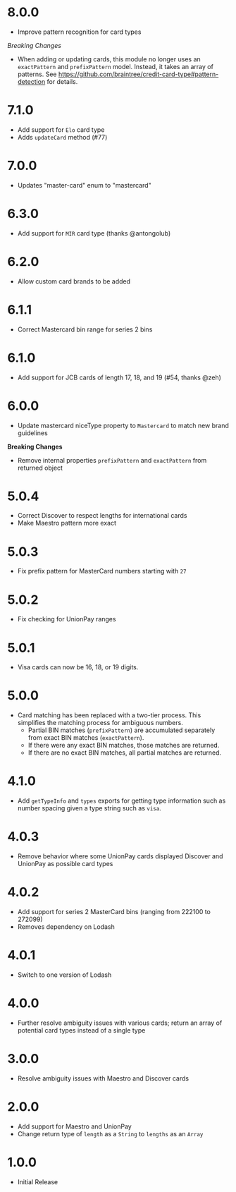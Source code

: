 8.0.0
=====

- Improve pattern recognition for card types

*Breaking Changes*

- When adding or updating cards, this module no longer uses an `exactPattern` and `prefixPattern` model. Instead, it takes an array of patterns. See https://github.com/braintree/credit-card-type#pattern-detection for details.

7.1.0
=====

- Add support for `Elo` card type
- Adds `updateCard` method (#77)

7.0.0
=====

- Updates "master-card" enum to "mastercard"

6.3.0
=====

- Add support for `MIR` card type (thanks @antongolub)

6.2.0
=====

- Allow custom card brands to be added

6.1.1
=====

- Correct Mastercard bin range for series 2 bins

6.1.0
=====

- Add support for JCB cards of length 17, 18, and 19 (#54, thanks @zeh)

6.0.0
=====

- Update mastercard niceType property to `Mastercard` to match new brand guidelines

__Breaking Changes__
- Remove internal properties `prefixPattern` and `exactPattern` from returned object

5.0.4
=====

- Correct Discover to respect lengths for international cards
- Make Maestro pattern more exact

5.0.3
=====

- Fix prefix pattern for MasterCard numbers starting with `27`

5.0.2
=====

- Fix checking for UnionPay ranges

5.0.1
=====

- Visa cards can now be 16, 18, or 19 digits.

5.0.0
=====

- Card matching has been replaced with a two-tier process. This simplifies the matching process for ambiguous numbers.
  - Partial BIN matches (`prefixPattern`) are accumulated separately from exact BIN matches (`exactPattern`).
  - If there were any exact BIN matches, those matches are returned.
  - If there are no exact BIN matches, all partial matches are returned.

4.1.0
=====

- Add `getTypeInfo` and `types` exports for getting type information such as number spacing given a type string such as `visa`.

4.0.3
=====

- Remove behavior where some UnionPay cards displayed Discover and UnionPay as possible card types

4.0.2
=====

- Add support for series 2 MasterCard bins (ranging from 222100 to 272099) 
- Removes dependency on Lodash

4.0.1
=====

- Switch to one version of Lodash

4.0.0
=====

- Further resolve ambiguity issues with various cards; return an array of potential card types instead of a single type

3.0.0
=====

- Resolve ambiguity issues with Maestro and Discover cards

2.0.0
=====

- Add support for Maestro and UnionPay
- Change return type of `length` as a `String` to `lengths` as an `Array`

1.0.0
=====

- Initial Release
